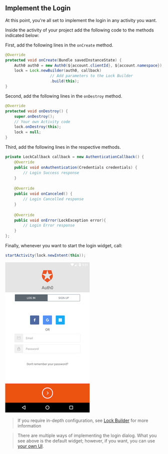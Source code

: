 ## Implement the Login

At this point, you're all set to implement the login in any activity you want.

Inside the activity of your project add the following code to the methods indicated below:

First, add the following lines in the `onCreate` method.

```java
@Override
protected void onCreate(Bundle savedInstanceState) {
    Auth0 auth0 = new Auth0(${account.clientId}, ${account.namespace});
    lock = Lock.newBuilder(auth0, callback)
                    // Add parameters to the Lock Builder
                    .build(this);
}
```

Second, add the following lines in the `onDestroy` method.

```java
@Override
protected void onDestroy() {
    super.onDestroy();
    // Your own Activity code
    lock.onDestroy(this);
    lock = null;
}
```

Third, add the following lines in the respective methods.

```java
private LockCallback callback = new AuthenticationCallback() {
    @Override
    public void onAuthentication(Credentials credentials) {
        // Login Success response
    }

    @Override
    public void onCanceled() {
        // Login Cancelled response
    }

    @Override
    public void onError(LockException error){
        // Login Error response
    }
};
```

Finally, whenever you want to start the login widget, call:

```java
startActivity(lock.newIntent(this));
```

<div class="phone-mockup"><img src="/media/articles/libraries/lock-android/login.png" alt="Mobile example screenshot"/></div>

> If you require in-depth configuration, see [Lock Builder](/libraries/lock-android#lock-builder) for more information

> There are multiple ways of implementing the login dialog. What you see above is the default widget; however, if you want, you can use [your own UI](02-custom-login).
